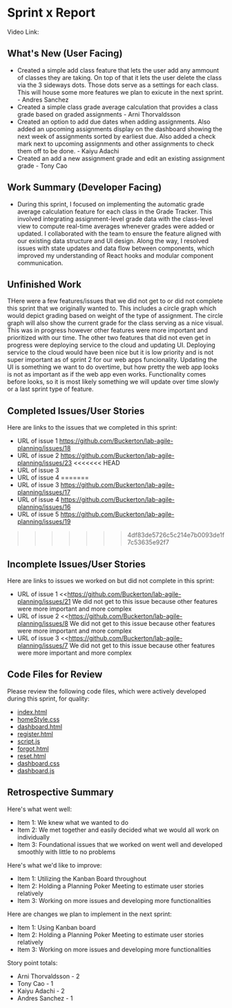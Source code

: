 # Sprint x Report 
Video Link: 
## What's New (User Facing)
 * Created a simple add class feature that lets the user add any ammount of classes they are taking. On top of that it lets the user delete the class via the 3 sideways dots. Those dots serve as a settings for each class. This will house some more features we plan to exicute in the next sprint. - Andres Sanchez 
 * Created a simple class grade average calculation that provides a class grade based on graded assignments - Arni Thorvaldsson
 * Created an option to add due dates when adding assignments. Also added an upcoming assignments display on the dashboard showing the next week of assignments sorted by earliest due. Also added a check mark next to upcoming assignments and other assignments to check them off to be done. - Kaiyu Adachi
 * Created an add a new assignment grade and edit an existing assignment grade  - Tony Cao

## Work Summary (Developer Facing)

* During this sprint, I focused on implementing the automatic grade average calculation feature for each class in the Grade Tracker. This involved integrating assignment-level grade data with the class-level view to compute real-time averages whenever grades were added or updated. I collaborated with the team to ensure the feature aligned with our existing data structure and UI design. Along the way, I resolved issues with state updates and data flow between components, which improved my understanding of React hooks and modular component communication.

## Unfinished Work
THere were a few features/issues that we did not get to or did not complete this sprint that we originally wanted to. This includes a circle graph which would depict grading based on weight of the type of assignment. The circle graph will also show the current grade for the class serving as a nice visual. This was in progress however other features were more important and prioritized with our time. The other two features that did not even get in progress were deploying service to the cloud and updating UI. Deploying service to the cloud would have been nice but it is low priority and is not super important as of sprint 2 for our web apps funcionality. Updating the UI is something we want to do overtime, but how pretty the web app looks is not as important as if the web app even works. Functionality comes before looks, so it is most likely something we will update over time slowly or a last sprint type of feature.

## Completed Issues/User Stories
Here are links to the issues that we completed in this sprint:

 * URL of issue 1 https://github.com/Buckerton/lab-agile-planning/issues/18
 * URL of issue 2 https://github.com/Buckerton/lab-agile-planning/issues/23
<<<<<<< HEAD
 * URL of issue 3 
 * URL of issue 4
=======
 * URL of issue 3 https://github.com/Buckerton/lab-agile-planning/issues/17
 * URL of issue 4 https://github.com/Buckerton/lab-agile-planning/issues/16
 * URL of issue 5 https://github.com/Buckerton/lab-agile-planning/issues/19
>>>>>>> 4df83de5726c5c214e7b0093de1f7c53635e92f7
 
 ## Incomplete Issues/User Stories
 Here are links to issues we worked on but did not complete in this sprint:
 
 * URL of issue 1 <<https://github.com/Buckerton/lab-agile-planning/issues/21 We did not get to this issue because other features were more important and more complex
 * URL of issue 2 <<https://github.com/Buckerton/lab-agile-planning/issues/8 We did not get to this issue because other features were more important and more complex
 * URL of issue 3 <<https://github.com/Buckerton/lab-agile-planning/issues/7 We did not get to this issue because other features were more important and more complex

## Code Files for Review
Please review the following code files, which were actively developed during this sprint, for quality:
 * [index.html](https://github.com/Buckerton/lab-agile-planning/blob/main/index.html)
 * [homeStyle.css](https://github.com/Buckerton/lab-agile-planning/blob/main/homeStyle.css)
 * [dashboard.html](https://github.com/Buckerton/lab-agile-planning/blob/main/dashboard.html)
 * [register.html](https://github.com/Buckerton/lab-agile-planning/blob/main/register.html)
 * [script.js](https://github.com/Buckerton/lab-agile-planning/blob/main/script.js)
 * [forgot.html](https://github.com/Buckerton/lab-agile-planning/blob/main/forgot.html)
 * [reset.html](https://github.com/Buckerton/lab-agile-planning/blob/main/reset.html)
 * [dashboard.css](https://github.com/Buckerton/lab-agile-planning/blob/main/dashboard.css)
 * [dashboard.js](https://github.com/Buckerton/lab-agile-planning/blob/main/dashboard.js)
 
## Retrospective Summary
Here's what went well:
  * Item 1: We knew what we wanted to do
  * Item 2: We met together and easily decided what we would all work on individually
  * Item 3: Foundational issues that we worked on went well and developed smoothly with little to no problems
 
Here's what we'd like to improve:
   * Item 1: Utilizing the Kanban Board throughout
   * Item 2: Holding a Planning Poker Meeting to estimate user stories relatively
   * Item 3: Working on more issues and developing more functionalities 
  
Here are changes we plan to implement in the next sprint:
   * Item 1: Using Kanban board
   * Item 2: Holding a Planning Poker Meeting to estimate user stories relatively
   * Item 3: Working on more issues and developing more functionalities 

Story point totals:
   * Arni Thorvaldsson - 2
   * Tony Cao - 1
   * Kaiyu Adachi - 2
   * Andres Sanchez - 1
